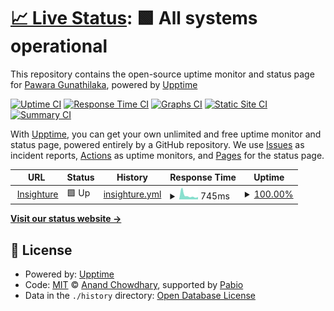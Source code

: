 # [📈 Live Status](https://PawaraGunathilaka.github.io/upptime-test): <!--live status--> **🟩 All systems operational**

This repository contains the open-source uptime monitor and status page for [Pawara Gunathilaka](https://PawaraGunathilaka.github.io/upptime-test), powered by [Upptime](https://github.com/upptime/upptime)

[![Uptime CI](https://github.com/PawaraGunathilaka/upptime-test/workflows/Uptime%20CI/badge.svg)](https://github.com/PawaraGunathilaka/upptime-test/actions?query=workflow%3A%22Uptime+CI%22)
[![Response Time CI](https://github.com/PawaraGunathilaka/upptime-test/workflows/Response%20Time%20CI/badge.svg)](https://github.com/PawaraGunathilaka/upptime-test/actions?query=workflow%3A%22Response+Time+CI%22)
[![Graphs CI](https://github.com/PawaraGunathilaka/upptime-test/workflows/Graphs%20CI/badge.svg)](https://github.com/PawaraGunathilaka/upptime-test/actions?query=workflow%3A%22Graphs+CI%22)
[![Static Site CI](https://github.com/PawaraGunathilaka/upptime-test/workflows/Static%20Site%20CI/badge.svg)](https://github.com/PawaraGunathilaka/upptime-test/actions?query=workflow%3A%22Static+Site+CI%22)
[![Summary CI](https://github.com/PawaraGunathilaka/upptime-test/workflows/Summary%20CI/badge.svg)](https://github.com/PawaraGunathilaka/upptime-test/actions?query=workflow%3A%22Summary+CI%22)

With [Upptime](https://upptime.js.org), you can get your own unlimited and free uptime monitor and status page, powered entirely by a GitHub repository. We use [Issues](https://github.com/PawaraGunathilaka/upptime-test/issues) as incident reports, [Actions](https://github.com/PawaraGunathilaka/upptime-test/actions) as uptime monitors, and [Pages](https://PawaraGunathilaka.github.io/upptime-test) for the status page.

<!--start: status pages-->
<!-- This summary is generated by Upptime (https://github.com/upptime/upptime) -->
<!-- Do not edit this manually, your changes will be overwritten -->
<!-- prettier-ignore -->
| URL | Status | History | Response Time | Uptime |
| --- | ------ | ------- | ------------- | ------ |
| <img alt="" src="https://icons.duckduckgo.com/ip3/www.insighture.com.ico" height="13"> [Insighture](https://www.insighture.com) | 🟩 Up | [insighture.yml](https://github.com/PawaraGunathilaka/upptime-test/commits/HEAD/history/insighture.yml) | <details><summary><img alt="Response time graph" src="./graphs/insighture/response-time-week.png" height="20"> 745ms</summary><br><a href="https://PawaraGunathilaka.github.io/upptime-test/history/insighture"><img alt="Response time 1044" src="https://img.shields.io/endpoint?url=https%3A%2F%2Fraw.githubusercontent.com%2FPawaraGunathilaka%2Fupptime-test%2FHEAD%2Fapi%2Finsighture%2Fresponse-time.json"></a><br><a href="https://PawaraGunathilaka.github.io/upptime-test/history/insighture"><img alt="24-hour response time 537" src="https://img.shields.io/endpoint?url=https%3A%2F%2Fraw.githubusercontent.com%2FPawaraGunathilaka%2Fupptime-test%2FHEAD%2Fapi%2Finsighture%2Fresponse-time-day.json"></a><br><a href="https://PawaraGunathilaka.github.io/upptime-test/history/insighture"><img alt="7-day response time 745" src="https://img.shields.io/endpoint?url=https%3A%2F%2Fraw.githubusercontent.com%2FPawaraGunathilaka%2Fupptime-test%2FHEAD%2Fapi%2Finsighture%2Fresponse-time-week.json"></a><br><a href="https://PawaraGunathilaka.github.io/upptime-test/history/insighture"><img alt="30-day response time 1044" src="https://img.shields.io/endpoint?url=https%3A%2F%2Fraw.githubusercontent.com%2FPawaraGunathilaka%2Fupptime-test%2FHEAD%2Fapi%2Finsighture%2Fresponse-time-month.json"></a><br><a href="https://PawaraGunathilaka.github.io/upptime-test/history/insighture"><img alt="1-year response time 1044" src="https://img.shields.io/endpoint?url=https%3A%2F%2Fraw.githubusercontent.com%2FPawaraGunathilaka%2Fupptime-test%2FHEAD%2Fapi%2Finsighture%2Fresponse-time-year.json"></a></details> | <details><summary><a href="https://PawaraGunathilaka.github.io/upptime-test/history/insighture">100.00%</a></summary><a href="https://PawaraGunathilaka.github.io/upptime-test/history/insighture"><img alt="All-time uptime 100.00%" src="https://img.shields.io/endpoint?url=https%3A%2F%2Fraw.githubusercontent.com%2FPawaraGunathilaka%2Fupptime-test%2FHEAD%2Fapi%2Finsighture%2Fuptime.json"></a><br><a href="https://PawaraGunathilaka.github.io/upptime-test/history/insighture"><img alt="24-hour uptime 100.00%" src="https://img.shields.io/endpoint?url=https%3A%2F%2Fraw.githubusercontent.com%2FPawaraGunathilaka%2Fupptime-test%2FHEAD%2Fapi%2Finsighture%2Fuptime-day.json"></a><br><a href="https://PawaraGunathilaka.github.io/upptime-test/history/insighture"><img alt="7-day uptime 100.00%" src="https://img.shields.io/endpoint?url=https%3A%2F%2Fraw.githubusercontent.com%2FPawaraGunathilaka%2Fupptime-test%2FHEAD%2Fapi%2Finsighture%2Fuptime-week.json"></a><br><a href="https://PawaraGunathilaka.github.io/upptime-test/history/insighture"><img alt="30-day uptime 100.00%" src="https://img.shields.io/endpoint?url=https%3A%2F%2Fraw.githubusercontent.com%2FPawaraGunathilaka%2Fupptime-test%2FHEAD%2Fapi%2Finsighture%2Fuptime-month.json"></a><br><a href="https://PawaraGunathilaka.github.io/upptime-test/history/insighture"><img alt="1-year uptime 100.00%" src="https://img.shields.io/endpoint?url=https%3A%2F%2Fraw.githubusercontent.com%2FPawaraGunathilaka%2Fupptime-test%2FHEAD%2Fapi%2Finsighture%2Fuptime-year.json"></a></details>

<!--end: status pages-->

[**Visit our status website →**](https://PawaraGunathilaka.github.io/upptime-test)

## 📄 License

- Powered by: [Upptime](https://github.com/upptime/upptime)
- Code: [MIT](./LICENSE) © [Anand Chowdhary](https://anandchowdhary.com), supported by [Pabio](https://pabio.com)
- Data in the `./history` directory: [Open Database License](https://opendatacommons.org/licenses/odbl/1-0/)
